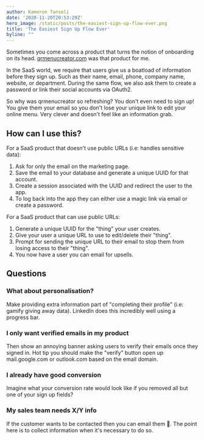 ```yaml
---
author: Kameron Tanseli
date: '2020-11-20T20:53:29Z'
hero_image: /static/posts/the-easiest-sign-up-flow-ever.png
title: 'The Easiest Sign Up Flow Ever'
byline: ""
---
```


Sometimes you come across a product that turns the notion of onboarding on its head. [qrmenucreator.com](http://qrmenucreator.com/) was that product for me.

In the SaaS world, we require that users give us a boatload of information before they sign up. Such as their name, email, phone, company name, website, or department. During the same flow, we also ask them to create a password or link their social accounts via OAuth2.

So why was qrmenucreator so refreshing? You don't even need to sign up! You give them your email so you don't lose your unique link to edit your online menu. Very clever and doesn't feel like an information grab.

## How can I use this?

For a SaaS product that doesn't use public URLs (i.e: handles sensitive data):

1. Ask for only the email on the marketing page.
2. Save the email to your database and generate a unique UUID for that account.
3. Create a session associated with the UUID and redirect the user to the app.
4. To log back into the app they can either use a magic link via email or create a password.

For a SaaS product that can use public URLs:

1. Generate a unique UUID for the "thing" your user creates.
2. Give your user a unique URL to use to edit/delete their "thing".
3. Prompt for sending the unique URL to their email to stop them from losing access to their "thing".
4. You now have a user you can email for upsells.

## Questions

### What about personalisation?
Make providing extra information part of "completing their profile" (i.e: gamify giving away data). LinkedIn does this incredibly well using a progress bar.

### I only want verified emails in my product
Then show an annoying banner asking users to verify their emails once they signed in. Hot tip you should make the "verify" button open up mail.google.com or outlook.com based on the email domain.

### I already have good conversion
Imagine what your conversion rate would look like if you removed all but one of your sign up fields?

### My sales team needs X/Y info
If the customer wants to be contacted then you can email them 🤷. The point here is to collect information when it's necessary to do so.